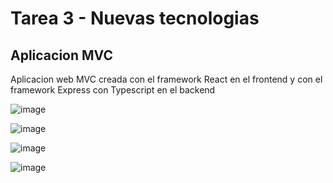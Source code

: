 # Tarea 3 - Nuevas tecnologias

## Aplicacion MVC

<p>
Aplicacion web MVC creada con el framework React en el frontend y con el framework Express con Typescript en el backend
</p>

![image](https://user-images.githubusercontent.com/30305964/115075419-a8553d00-9ec0-11eb-87fb-0373772ce7fa.png)

![image](https://user-images.githubusercontent.com/30305964/115075519-cf137380-9ec0-11eb-80ae-2336823e8bae.png)

![image](https://user-images.githubusercontent.com/30305964/115075546-d89cdb80-9ec0-11eb-9664-5bc68038367f.png)

![image](https://user-images.githubusercontent.com/30305964/115075566-e2264380-9ec0-11eb-9813-30826d58987e.png)
